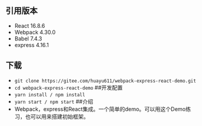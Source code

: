 ## 引用版本
* React 16.8.6
* Webpack 4.30.0
* Babel 7.4.3
* express  4.16.1
## 下载
* `git clone https://gitee.com/huayu611/webpack-express-react-demo.git`
* `cd webpack-express-react-demo`
##开发配置
* `yarn install / npm install`
* `yarn start / npm start`
##介绍
* Webpack，express和React集成。一个简单的demo。可以用这个Demo练习，也可以用来搭建初始框架。